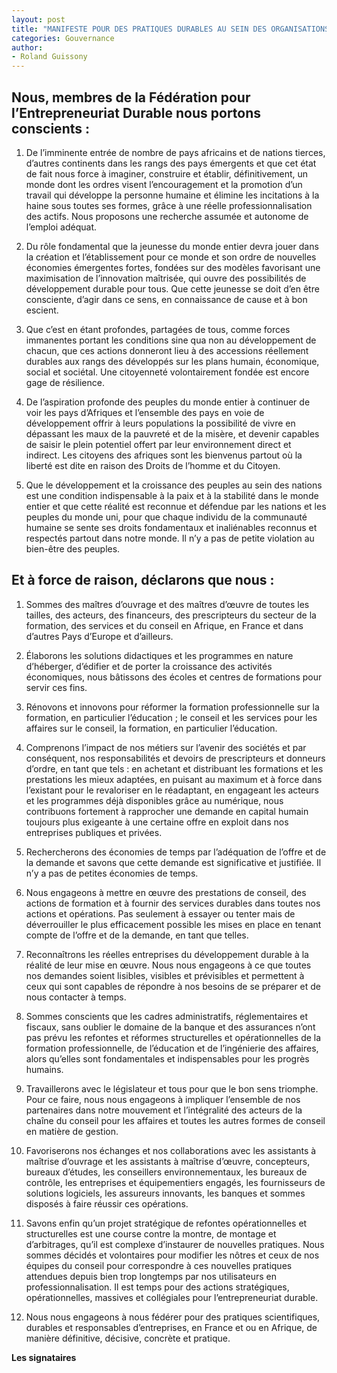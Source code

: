 ```yaml
---
layout: post
title: "MANIFESTE POUR DES PRATIQUES DURABLES AU SEIN DES ORGANISATIONS MEMBRES DE LA FÉDÉRATION POUR L’ENTREPRENEURIAT DURABLE"
categories: Gouvernance
author:
- Roland Guissony
---
```


## Nous, membres de la Fédération pour l’Entrepreneuriat Durable nous portons conscients :

1.	De l’imminente entrée de nombre de pays africains et de nations tierces, d’autres continents dans les rangs des pays émergents et que cet état de fait nous force à imaginer, construire et établir, définitivement, un monde dont les ordres visent l’encouragement et la promotion d’un travail qui développe la personne humaine et élimine les incitations à la haine sous toutes ses formes, grâce à une réelle professionnalisation des actifs. Nous proposons une recherche assumée et autonome de l’emploi adéquat.

2.	Du rôle fondamental que la jeunesse du monde entier devra jouer dans la création et l’établissement pour ce monde et son ordre de nouvelles économies émergentes fortes, fondées sur des modèles favorisant une maximisation de l’innovation maîtrisée, qui ouvre des possibilités de développement durable pour tous. Que cette jeunesse se doit d’en être consciente, d’agir dans ce sens, en connaissance de cause et à bon escient.

3.	Que c’est en étant profondes, partagées de tous, comme forces immanentes portant les conditions sine qua non au développement de chacun, que ces actions donneront lieu à des accessions réellement durables aux rangs des développés sur les plans humain, économique, social et sociétal. Une citoyenneté volontairement fondée est encore gage de résilience.

4.	De l’aspiration profonde des peuples du monde entier à continuer de voir les pays d’Afriques et l’ensemble des pays en voie de développement offrir à leurs populations la possibilité de vivre en dépassant les maux de la pauvreté et de la misère, et devenir capables de saisir le plein potentiel offert par leur environnement direct et indirect. Les citoyens des afriques sont les bienvenus partout où la liberté est dite en raison des Droits de l’homme et du Citoyen.

5.	Que le développement et la croissance des peuples au sein des nations est une condition indispensable à la paix et à la stabilité dans le monde entier et que cette réalité est reconnue et défendue par les nations et les peuples du monde uni, pour que chaque individu de la communauté humaine se sente ses droits fondamentaux et inaliénables reconnus et respectés partout dans notre monde. Il n’y a pas de petite violation au bien-être des peuples.

## Et à force de raison, déclarons que nous :

1.	Sommes des maîtres d’ouvrage et des maîtres d’œuvre de toutes les tailles, des acteurs, des financeurs, des prescripteurs du secteur de la formation, des services et du conseil en Afrique, en France et dans d’autres Pays d’Europe et d’ailleurs.

2.	Élaborons les solutions didactiques et les programmes en nature d’héberger, d’édifier et de porter la croissance des activités économiques, nous bâtissons des écoles et centres de formations pour servir ces fins.

3.	Rénovons et innovons pour réformer la formation professionnelle sur la formation, en particulier l’éducation ; le conseil et les services pour les affaires sur le conseil, la formation, en particulier l’éducation.

4.	Comprenons l’impact de nos métiers sur l’avenir des sociétés et par conséquent, nos responsabilités et devoirs de prescripteurs et donneurs d’ordre, en tant que tels : en achetant et distribuant les formations et les prestations les mieux adaptées, en puisant au maximum et à force dans l’existant pour le revaloriser en le réadaptant, en engageant les acteurs et les programmes déjà disponibles grâce au numérique, nous contribuons fortement à rapprocher une demande en capital humain toujours plus exigeante à une certaine offre en exploit dans nos entreprises publiques et privées.

5.	Rechercherons des économies de temps par l’adéquation de l’offre et de la demande et savons que cette demande est significative et justifiée. Il n’y a pas de petites économies de temps.

6.	Nous engageons à mettre en œuvre des prestations de conseil, des actions de formation et à fournir des services durables dans toutes nos actions et opérations. Pas seulement à essayer ou tenter mais de déverrouiller le plus efficacement possible les mises en place en tenant compte de l’offre et de la demande, en tant que telles.

7.	Reconnaîtrons les réelles entreprises du développement durable à la réalité de leur mise en œuvre. Nous nous engageons à ce que toutes nos demandes soient lisibles, visibles et prévisibles et permettent à ceux qui sont capables de répondre à nos besoins de se préparer et de nous contacter à temps.

8.	Sommes conscients que les cadres administratifs, réglementaires et fiscaux, sans oublier le domaine de la banque et des assurances n’ont pas prévu les refontes et réformes structurelles et opérationnelles de la formation professionnelle, de l’éducation et de l’ingénierie des affaires, alors qu’elles sont fondamentales et indispensables pour les progrès humains.

9.	Travaillerons avec le législateur et tous pour que le bon sens triomphe. Pour ce faire, nous nous engageons à impliquer l’ensemble de nos partenaires dans notre mouvement et l’intégralité des acteurs de la chaîne du conseil pour les affaires et toutes les autres formes de conseil en matière de gestion.

10.	Favoriserons nos échanges et nos collaborations avec les assistants à maîtrise d’ouvrage et les assistants à maîtrise d’œuvre, concepteurs, bureaux d’études, les conseillers environnementaux, les bureaux de contrôle, les entreprises et équipementiers engagés, les fournisseurs de solutions logiciels, les assureurs innovants, les banques et sommes disposés à faire réussir ces opérations.

11.	Savons enfin qu’un projet stratégique de refontes opérationnelles et structurelles est une course contre la montre, de montage et d’arbitrages, qu’il est complexe d’instaurer de nouvelles pratiques. Nous sommes décidés et volontaires pour modifier les nôtres et ceux de nos équipes du conseil pour correspondre à ces nouvelles pratiques attendues depuis bien trop longtemps par nos utilisateurs en professionnalisation. Il est temps pour des actions stratégiques, opérationnelles, massives et collégiales pour l’entrepreneuriat durable.

12.	Nous nous engageons à nous fédérer pour des pratiques scientifiques, durables et responsables d’entreprises, en France et ou en Afrique, de manière définitive, décisive, concrète et pratique.

**Les signataires**
